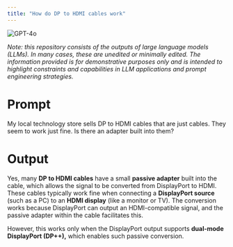 ```yaml
---
title: "How do DP to HDMI cables work"
---
```

![GPT-4o](https://img.shields.io/badge/GPT--4o-3333FF?style=for-the-badge&logo=openai&logoColor=white)



*Note: this repository consists of the outputs of large language models (LLMs). In many cases, these are unedited or minimally edited. The information provided is for demonstrative purposes only and is intended to highlight constraints and capabilities in LLM applications and prompt engineering strategies.*


# Prompt

My local technology store sells DP to HDMI cables that are just cables. They seem to work just fine. Is there an adapter built into them?

# Output

Yes, many **DP to HDMI cables** have a small **passive adapter** built into the cable, which allows the signal to be converted from DisplayPort to HDMI. These cables typically work fine when connecting a **DisplayPort source** (such as a PC) to an **HDMI display** (like a monitor or TV). The conversion works because DisplayPort can output an HDMI-compatible signal, and the passive adapter within the cable facilitates this.

However, this works only when the DisplayPort output supports **dual-mode DisplayPort (DP++),** which enables such passive conversion.